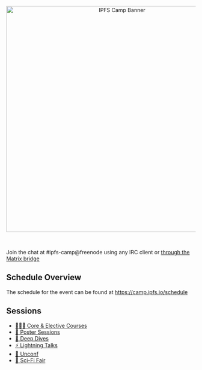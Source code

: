 <p align="center">
  <a href="https://camp.ipfs.io">
    <img src="https://gateway.ipfs.io/ipfs/QmfWNnayqgzFKP3Lf4Ganka5fxjwitVHD7fPgsL7qnR2As" alt="IPFS Camp Banner" width="600" />
  </a>
</p>
<br/>

Join the chat at #ipfs-camp@freenode using any IRC client or [through the Matrix bridge](https://riot.im/app/#/room/#freenode_#ipfs-camp:matrix.org)

## Schedule Overview

The schedule for the event can be found at https://camp.ipfs.io/schedule

## Sessions

- [👩🏽‍🏫 Core & Elective Courses](CORE_AND_ELECTIVE_COURSES)
- [📃 Poster Sessions](POSTER_SESSIONS)
- [🐋 Deep Dives](DEEP_DIVES)
- [⚡️ Lightning Talks](LIGHTING_TALKS)
- [🧩 Unconf](UNCONF)
- [🧬 Sci-Fi Fair](SCI-FI_FAIR)

